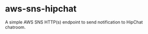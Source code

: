 aws-sns-hipchat
===============

A simple AWS SNS HTTP(s) endpoint to send notification to HipChat chatroom.
